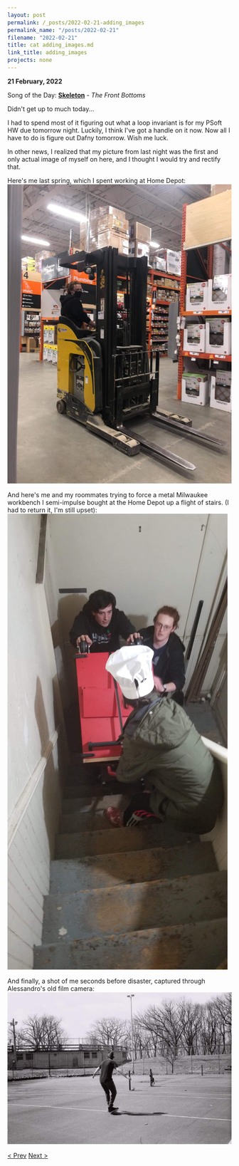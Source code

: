 ```yaml
---
layout: post
permalink: /_posts/2022-02-21-adding_images
permalink_name: "/posts/2022-02-21"
filename: "2022-02-21"
title: cat adding_images.md
link_title: adding_images
projects: none
---
```

**21 February, 2022**

Song of the Day: [**Skeleton**](https://youtu.be/oAq-By5s1ZM) - *The Front Bottoms*

Didn't get up to much today...

I had to spend most of it figuring out what a loop invariant is for my PSoft HW due tomorrow night. Luckily, I think I've got a handle on it now. Now all I have to do is figure out Dafny tomorrow. Wish me luck.

In other news, I realized that my picture from last night was the first and only actual image of myself on here, and I thought I would try and rectify that.

Here's me last spring, which I spent working at Home Depot:
![forklift](/assets/images/forklift_certified.jpeg)

And here's me and my roommates trying to force a metal Milwaukee workbench I semi-impulse bought at the Home Depot up a flight of stairs. (I had to return it, I'm still upset):
![workbench](/assets/images/a_bit_too_big.jpeg)

And finally, a shot of me seconds before disaster, captured through Alessandro's old film camera:
![skateboard](/assets/images/seconds_before_disaster.jpeg)

[< Prev](/_posts/2022-02-20-frozen_finger_photos)    [Next >](/_posts/2022-02-22-site_patches)
